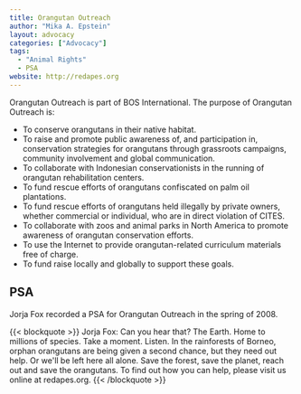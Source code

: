 ```yaml
---
title: Orangutan Outreach
author: "Mika A. Epstein"
layout: advocacy
categories: ["Advocacy"]
tags:
  - "Animal Rights"
  - PSA
website: http://redapes.org
---
```


Orangutan Outreach is part of BOS International. The purpose of Orangutan Outreach is:

* To conserve orangutans in their native habitat.
* To raise and promote public awareness of, and participation in, conservation strategies for orangutans through grassroots campaigns, community involvement and global communication.
* To collaborate with Indonesian conservationists in the running of orangutan rehabilitation centers.
* To fund rescue efforts of orangutans confiscated on palm oil plantations.
* To fund rescue efforts of orangutans held illegally by private owners, whether commercial or individual, who are in direct violation of CITES.
* To collaborate with zoos and animal parks in North America to promote awareness of orangutan conservation efforts.
* To use the Internet to provide orangutan-related curriculum materials free of charge.
* To fund raise locally and globally to support these goals.

## PSA

Jorja Fox recorded a PSA for Orangutan Outreach in the spring of 2008.

{{< blockquote >}}
Jorja Fox: Can you hear that? The Earth. Home to millions of species. Take a moment. Listen. In the rainforests of Borneo, orphan orangutans are being given a second chance, but they need out help. Or we'll be left here all alone. Save the forest, save the planet, reach out and save the orangutans. To find out how you can help, please visit us online at redapes.org.
{{< /blockquote >}}

